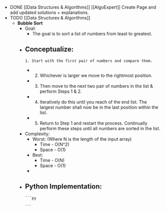 - DONE [[Data Structures & Algorithms]] [[AlgoExpert]] Create Page and add updated solutions + explanations.
- TODO [[Data Structures & Algorithms]]
	- **Bubble Sort**
		- Goal:
			- The goal is to sort a list of numbers from least to greatest.
		- Conceptualize:
			-
			  1. Start with the first pair of numbers and compare them.
			-
			  2. Whichever is larger we move to the rightmost position.
			-
			  3. Then move to the next two pair of numbers in the list & perform Steps 1 & 2.
			-
			  4. Iteratively do this until you reach of the end list. The largest number shall now be in the last position within the list.
			-
			  5. Return to Step 1 and restart the process. Continually perform these steps until all numbers are sorted in the list.
		- Complexity:
			- Worst: (Where N is the length of the input array)
				- Time - O(N^2)
				- Space - O(1)
			- Best:
				- Time - O(N)
				- Space - O(1)
			-
		- Python Implementation:
			-
			  ```py
			  
			  ```
